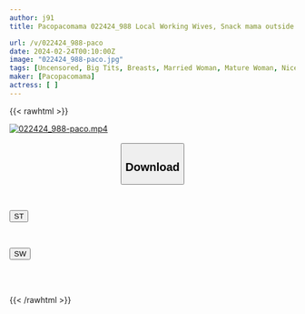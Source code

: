 ```yaml
---
author: j91
title: Pacopacomama 022424_988 Local Working Wives, Snack mama outside the center of city Satoko Yamaguchi

url: /v/022424_988-paco
date: 2024-02-24T00:10:00Z
image: "022424_988-paco.jpg"
tags: [Uncensored, Big Tits, Breasts, Married Woman, Mature Woman, Nice Ass, Sexy Legs, Shaved, Slender, Squirting, Yukata]
maker: [Pacopacomama]
actress: [ ]
---
```



{{< rawhtml >}}

<div class="video" data-videoid="A0qRYe2Rz2TXA1p">
    <a href="javascript:;">
        <img src="/v/022424_988-paco/022424_988-paco.jpg" width="WIDTH" height="HEIGHT" alt="022424_988-paco.mp4" loading="lazy">
    </a>
</div>

<script type="text/javascript" src="https://j91.asia/asset/on-demand-st.js"></script>

<br>
  <link rel="stylesheet" href="https://j91.asia/asset/bs5.css">
  
  <center>
  <button class="btn btn-primary" type="button" data-bs-toggle="collapse" data-bs-target=".multi-collapse" aria-expanded="false" aria-controls="multiCollapseExample1 multiCollapseExample2"><h2>Download</h2></button></center>
</p>
<div class="row">
  <div class="col">
    <div class="collapse multi-collapse" id="multiCollapseExample1">
      <div class="card card-body">
	      	      <br>
<div class="buttons">  
<p><a href="https://streamtape.to/v/A0qRYe2Rz2TXA1p" target="_blank"><button class="btn-hover color-3"><i class="fa fa-download"></i> ST</button></a></p></div>
    </div>
  </div>
</div>
  <div class="col">
    <div class="collapse multi-collapse" id="multiCollapseExample2">
      <div class="card card-body">
	      <br>
<div class="buttons">
<p><a href="https://cdnwish.com/gz7sxibhsdnl" target="_blank"><button class="btn-hover color-2"><i class="fa fa-download"></i> SW</button></a></p></div>
<br><br>
      </div>
    </div>
  </div>
</div>

{{< /rawhtml >}}